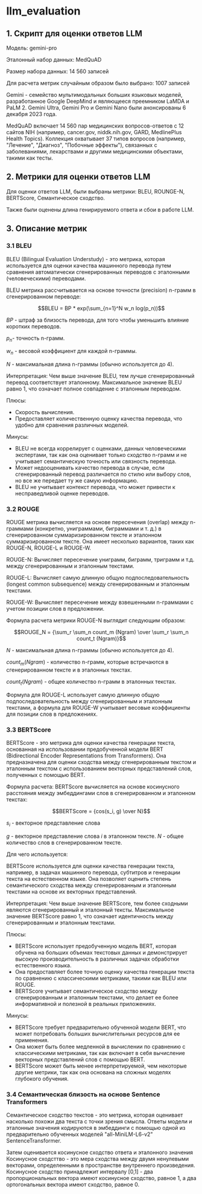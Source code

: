 # llm_evaluation

## 1. Скрипт для оценки ответов LLM

Модель: gemini-pro

Эталонный набор данных: MedQuAD

Размер набора данных: 14 560 записей

Для расчета метрик случайным образом было выбрано:  1007 записей

Gemini - семейство мультимодальных больших языковых моделей, разработанное Google DeepMind и являющееся преемником LaMDA и PaLM 2. Gemini Ultra, Gemini Pro и Gemini Nano были анонсированы 6 декабря 2023 года.

MedQuAD включает 14 560 пар медицинских вопросов-ответов c 12 сайтов NIH (например, cancer.gov, niddk.nih.gov, GARD, MedlinePlus Health Topics). Коллекция охватывает 37 типов вопросов (например, "Лечение", "Диагноз", "Побочные эффекты"), связанных с заболеваниями, лекарствами и другими медицинскими объектами, такими как тесты.

## 2. Метрики для оценки ответов LLM

Для оценки ответов LLM, были выбраны метрики: BLEU, ROUNGE-N, BERTScore, Семантическое сходство.

Также были оценены длина генирируемого ответа и сбои в работе LLM.


  

## 3. Описание метрик 

### 3.1 BLEU

BLEU (Bilingual Evaluation Understudy) - это метрика, которая используется для оценки качества машинного перевода путем сравнения автоматически сгенерированных переводов с эталонными (человеческими) переводами. 

BLEU метрика рассчитывается на основе точности (precision) n-грамм в сгенерированном переводе:
```math
BLEU = BP * exp(\sum_{n=1}^N w_n log(p_n))
```

$BP$ - штраф за близость перевода, для того чтобы уменьшить влияние коротких переводов.

$p_n$- точность n-грамм.

$w_n$ - весовой коэффициент для каждой n-граммы.

$N$ - максимальная длина n-граммы (обычно используется до 4).

Интерпретация:
Чем выше значение BLEU, тем лучше сгенерированный перевод соответствует эталонному. Максимальное значение BLEU равно 1, что означает полное совпадение с эталонным переводом.

Плюсы:

+ Скорость вычисления.
+ Предоставляет количественную оценку качества перевода, что удобно для сравнения различных моделей.
  
Минусы:

- BLEU не всегда коррелирует с оценками, данных человеческими экспертами, так как она оценивает только сходство n-грамм и не учитывает семантическую точность или связность перевода.
- Может недооценивать качество перевода в случае, если сгенерированный перевод различается по стилю или выбору слов, но все же передает ту же самую информацию.
- BLEU не учитывает контекст перевода, что может привести к несправедливой оценке переводов.


### 3.2 ROUGE

ROUGE метрика вычисляется на основе пересечения (overlap) между n-граммами (конкретно, униграммами, биграммами и т. д.) в сгенерированном суммаризированном тексте и эталонном суммаризированном тексте. Она имеет несколько вариантов, таких как ROUGE-N, ROUGE-L и ROUGE-W.

ROUGE-N: Вычисляет пересечение униграмм, биграмм, триграмм и т.д. между сгенерированным и эталонным текстами.

ROUGE-L: Вычисляет самую длинную общую подпоследовательность (longest common subsequence) между сгенерированным и эталонным текстами.

ROUGE-W: Вычисляет пересечение между взвешенными n-граммами с учетом позиции слов в предложении.

Формула расчета метрики ROUGE-N выглядит следующим образом:
```math
ROUGE_N = {\sum_r \sum_n count_m (Ngram) \over \sum_r \sum_n count_t (Ngram)}
```
$N$ - максимальная длина n-граммы (обычно используется до 4).

$count_m (Ngram)$ - количество n-грамм, которые встречаются в сгенерированном тексте и в эталонных текстах.

$count_t (Ngram)$ - общее количество n-грамм в эталонных текстах.

Формула для ROUGE-L использует самую длинную общую подпоследовательность между сгенерированным и эталонным текстами, а формула для ROUGE-W учитывает весовые коэффициенты для позиции слов в предложениях.

### 3.3 BERTScore
BERTScore - это метрика для оценки качества генерации текста, основанная на использовании предобученной модели BERT (Bidirectional Encoder Representations from Transformers). Она предназначена для оценки сходства между сгенерированным текстом и эталонным текстом с использованием векторных представлений слов, полученных с помощью BERT.

Формула расчета:
BERTScore вычисляется на основе косинусного расстояния между эмбеддингами слов в сгенерированном и эталонном текстах:

```math
BERTScore = {cos(s_i, g) \over N}
```
$s_i$ - векторное представление слова 

$g$ - векторное представление слова $i$ в эталонном тексте.
$N$ - общее количество слов в сгенерированном тексте.

Для чего используется:

BERTScore используется для оценки качества генерации текста, например, в задачах машинного перевода, субтитров и генерации текста на естественном языке. Она позволяет оценить степень семантического сходства между сгенерированным и эталонным текстами на основе их векторных представлений.

Интерпретация:
Чем выше значение BERTScore, тем более сходными являются сгенерированный и эталонный тексты. Максимальное значение BERTScore равно 1, что означает идентичность между сгенерированным и эталонным текстами.

Плюсы:

+ BERTScore использует предобученную модель BERT, которая обучена на больших объемах текстовых данных и демонстрирует высокую производительность в различных задачах обработки естественного языка.
+ Она предоставляет более точную оценку качества генерации текста по сравнению с классическими метриками, такими как BLEU или ROUGE.
+ BERTScore учитывает семантическое сходство между сгенерированным и эталонным текстами, что делает ее более информативной и полезной в реальных приложениях.

Минусы:

- BERTScore требует предварительно обученной модели BERT, что может потребовать больших вычислительных ресурсов для ее применения.
- Она может быть более медленной в вычислении по сравнению с классическими метриками, так как включает в себя вычисление векторных представлений слов с помощью BERT.
- BERTScore может быть менее интерпретируемой, чем некоторые другие метрики, так как она основана на сложных моделях глубокого обучения.

### 3.4 Семантическая близость на основе Sentence Transformers

Семантическое сходство текстов - это метрика, которая оценивает насколько похожи два текста с точки зрения смысла. 
Ответы модели и эталонные значения кодируются в эмбеддинги с помощью одной из предварительно обученных моделей "all-MiniLM-L6-v2" SentenceTransformer. 

Затем оценивается косинусное сходство ответа и эталонного значения 
Косинусное сходсттво - это мера сходства между двумя ненулевыми векторами, определенными в пространстве внутреннего произведения.
Косинусное сходство принадлежит интервалу [0,1] - два пропорциональных вектора имеют косинусное сходство, равное 1, а два ортогональных вектора имеют сходство, равное 0.


